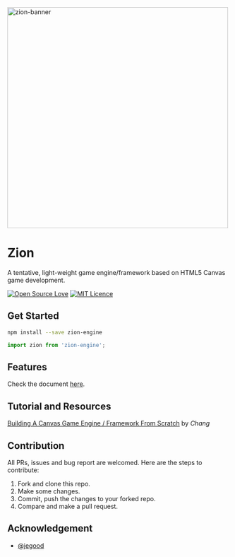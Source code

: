 <img src="https://i.loli.net/2017/12/01/5a2067a13e1a3.jpg" width="500px" alt="zion-banner">

# Zion

A tentative, light-weight game engine/framework based on HTML5 Canvas game development.

[![Open Source Love](https://badges.frapsoft.com/os/v1/open-source.svg?v=103)](https://github.com/ellerbrock/open-source-badges/)
[![MIT Licence](https://badges.frapsoft.com/os/mit/mit.svg?v=103)](https://opensource.org/licenses/mit-license.php)

## Get Started

```sh
npm install --save zion-engine
```

```js
import zion from 'zion-engine';
```

## Features

Check the document [here](https://thomasyimgit.github.io/Zion/).

## Tutorial and Resources

[Building A Canvas Game Engine / Framework From Scratch](https://medium.com/@thomasyim94/building-a-canvas-game-engine-framework-from-scratch-7ad9cabc420b) by *Chang*

## Contribution

All PRs, issues and bug report are welcomed. Here are the steps to contribute:

1. Fork and clone this repo.
1. Make some changes.
1. Commit, push the changes to your forked repo.
1. Compare and make a pull request.

## Acknowledgement

- [@jegood](https://github.com/jegood)
